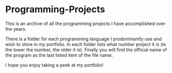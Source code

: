 # Programming-Projects
This is an archive of all the programming projects I have accomplished over the years. 

There is a folder for each programming language I prodominantly use and wish to store in my portfolio.
In each folder lists what number project it is (ie the lower the number, the older it is).
Finally you will find the official name of the program as the last listed item of the file name. 

I hope you enjoy taking a peek at my portfolio!
